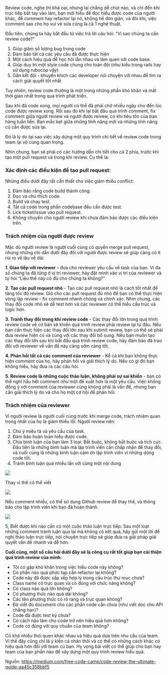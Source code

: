 Review code, nghe thì khá oai, nhưng lại chẳng dễ chút nào, và chỉ đến khi trực tiếp bắt tay vào làm, bạn mới hiểu để đọc hiểu được code của người khác, để comment hay refactor lại nó, không hề đơn giản, và đôi khi, việc comment sao cho họ vui vẻ sửa cũng là cả 1 nghệ thuật. 

Đầu tiên, chúng ta hãy bắt đầu từ việc trả lời câu hỏi: "Vì sao chúng ta cần review code?"
1. Giúp giảm số lượng bug trong code
2. Đảm bảo tất cả các yêu cầu đã được thực hiện
3. Một cách hiệu quả để học hỏi lẫn nhau và làm quen với code base.
4. Giúp duy trì một style code chung cho toàn đội (như kiểu trong rails hay sử dụng rubocop vậy)
5. Gắn kết đội - khuyến khích các developer nói chuyện với nhau để tìm ra cách giải quyết tốt nhất

Tuy nhiên, review code thường là một trong những phần khó khăn và mất thời gian nhất trong quá trình phát triển. 

Sau khi đã code xong, mọi người có thể đã phải chờ nhiều ngày cho đến lúc code được review xong. Rồi sau đó khi lại bắt đầu quá trình comment, fix comment giữa người review và người được reivew, có khi tiêu tốn của bạn hàng tuần liền. Bạn mắc kẹt giữa những tính năng mới và những tính năng cũ cần được sửa lại.

Đó là lý do tại sao việc xây dựng một quy trình chi tiết về review code trong team lại vô cùng quan trọng.

Nhìn chung, bạn sẽ phải có các hướng dẫn chi tiết cho cả 2 phía, trước khi tạo một pull request và trong khi review. Cụ thể là:

### Xác định các điều kiện để tạo pull request:
Những điều dưới đây rất cần thiết cho việc giảm thiểu conflict:

1. Đảm bảo rằng code build thành công.
2. Đọc và chú thích code.
3. Build và chạy test.
4. Tất cả code trong phần codebase đều cần được test.
5. Lick ticket/issue vào pull request.
6. Không chuyển cho người review khi chưa đảm bảo được các điều kiện trên.

### Trách nhiệm của người được review
Mặc dù người review là người cuối cùng có quyền merge pull request, nhưng những chỉ dẫn dưới đây đối với người được review sẽ giúp càng có ít rủi ro về lâu về dài:

**1. Giao tiếp với reviewer** - đưa cho reviewer yêu cầu về task của bạn. Vì đa số chúng ta đã từng ở vị trí reviewer, hãy đặt mình vào vị trí của reviewer và tự hỏi “Liệu thế này có đủ cho chúng ta không?”

**2. Tạo các pull request nhỏ** - Tạo các pull request nhỏ là cách tốt nhất để tăng tốc độ review. Giữ cho các pull request đủ nhỏ để bạn có thể thực hiện vòng lặp review - fix comment nhanh chóng và chính xác. Nhìn chung, các thay đổi code nhỏ sẽ dễ test hơn và các reviewer có thể hiểu cấu trúc và logic hơn.

**3. Tránh thay đổi trong khi review code** - Các thay đổi lớn trong quá trình review code về cơ bản sẽ khiến quá trình review phải review lại từ đầu. Nếu bạn cần thực hiện các thay đổi lớn sau khi submit review, bạn có thể sẽ phải đưa review hiện có và cùng với các thay đổi bổ sung. Nếu bạn muốn tạo các thay đổi lớn sau khi bắt đầu quá trình review code, hãy đảm bảo đã trao đổi với reviewer về vấn đề này càng sớm càng tốt.

**4. Phản hồi tất cả các comment của reviewer** - Kể cả khi bạn không thực hiện comment của họ, hãy phản hồi và giải thích lý do. Nếu có gì đó bạn không hiểu, hãy đưa ra các câu hỏi.

**5. Review code là những cuộc thảo luận, không phải sự sai khiến** - bạn có thể nghĩ hầu hết comment như một đề xuất hơn là một yêu cầu. Việc không đồng ý với comment của reviewer cũng không phải là vấn đề, nhưng bạn cần giải thích lý do và cho họ một cơ hội để phản hồi.

### Trách nhiệm của reviewer

Vì người review là người cuối cùng trước khi merge code, trách nhiệm quan trọng nhất của họ là giảm thiểu lỗi. Người review nên:
1. Chú ý miêu tả và yêu cầu của task.
2. Đảm bảo hoàn toàn hiểu được code.
3. Chia bình luận của bạn làm 3 loại: Bắt buộc, không bắt buộc và tích cực. Đầu tiên là những bình luận mà lập trình viên cần chấp nhận để thay đổi, và cuối cùng là những bình luận cảm ơn lập trình viên vì những dòng code tốt.
4. Tránh bình luận quá nhiều lần với cùng một nội dung

![](https://images.viblo.asia/75e2936f-f51c-41bb-b5d5-57f1811b7131.png)

Thay vì thế có thể viết

![](https://images.viblo.asia/3a6546e8-6388-4756-8c69-7c671f89332f.png)

Nếu comment nhiều, có thể sử dụng Github review để thay thế, và thông báo cho lập trình viên khi bạn đã hoàn thành.

![](https://images.viblo.asia/9acbdf00-00a2-461c-8fa5-7802e5e1b743.png)

5, Biết được khi nào cần có một cuộc thảo luận trực tiếp: Sau một loạt những comment tranh luận qua lại mà không có kết quả, hãy gửi một lời đề nghị thảo luận trực tiếp, nói chuyện trực tiếp sẽ giúp đưa ra giải pháp giải quyết vấn đề nhanh và dễ hơn.

**Cuối cùng, một số câu hỏi dưới đây sẽ là công cụ rất tốt giúp bạn cải thiện quá trình review của mình:**

* Tôi có gặp khó khăn trong việc hiểu code này không?
* Có phần nào quá phức tạp cần refactor lại không?
* Code này đã được sắp xếp hợp lý trong cấu trúc thư mục chưa?
* Class name có trực quan và có đúng với chức năng không?
* Có class nào quá lớn không?
* Có phương thức nào quá dài không?
* Các tên phương thức có rõ ràng và trực quan không?
* Đã viết đủ document cho các phần code cần chưa (như viết doc cho API chẳng hạn)?
* Code đã được test kỹ chưa?
* Có cách nào làm cho code trở nên hiệu quả hơn không?
* Code có đúng với quy chuẩn của team không?

Có khá nhiều thói quen khác nhau và hiệu quả dựa trên nhu cầu của team. Vì thế đây cũng chỉ là ý kiến cá nhân thôi và có thể có những cách khác có hiệu quả hơn đối với team củ bạn. Hy vọng bài viết có thể giúp cho bạn hay team của bạn phần nào để xây dựng một quy trình review hiểu quả.

Nguồn: https://medium.com/free-code-camp/code-review-the-ultimate-guide-aa45c358bbf5
